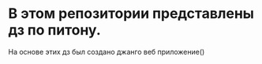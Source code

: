 # В этом репозитории представлены дз по питону.

На основе этих дз был создано джанго веб приложение()


